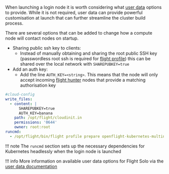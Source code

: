 
When launching a login node it is worth considering what [user data](../understand-solo/user-data.md) options to provide. While it is not required, user data can provide powerful customisation at launch that can further streamline the cluster build process.

There are several options that can be added to change how a compute node will contact nodes on startup.

- Sharing public ssh key to clients: 
    - Instead of manually obtaining and sharing the root public SSH key (passwordless root ssh is required for [flight profile](../../flight-environment/use-flight/flight-admin-tools/profile.md)) this can be shared over the local network with `SHAREPUBKEY=true`
- Add an auth key:
    - Add the line `AUTH_KEY=<string>`. This means that the node will only accept incoming [flight hunter](../../flight-environment/use-flight/flight-admin-tools/hunter.md) nodes that provide a matching authorisation key

```yaml title="An example of all mentioned lines in a single cloud init script."
#cloud-config
write_files:
  - content: |
      SHAREPUBKEY=true
      AUTH_KEY=banana
    path: /opt/flight/cloudinit.in
    permissions: '0644'
    owner: root:root
runcmd:
  - /opt/flight/bin/flight profile prepare openflight-kubernetes-multinode
```

!!! note
    The `runcmd` section sets up the necessary dependencies for Kubernetes headlessly when the login node is launched

!!! info
    More information on available user data options for Flight Solo via the [user data documentation](../understand-solo/user-data.md)
